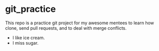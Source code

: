 # git_practice

This repo is a practice git project for my awesome mentees to learn how clone, send pull requests, and to deal with merge conflicts.

- I like ice cream.
- I miss sugar.
